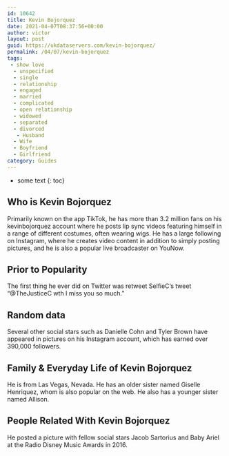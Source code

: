 ```yaml
---
id: 10642
title: Kevin Bojorquez
date: 2021-04-07T08:37:56+00:00
author: victor
layout: post
guid: https://ukdataservers.com/kevin-bojorquez/
permalink: /04/07/kevin-bojorquez
tags:
 - show love
  - unspecified
  - single
  - relationship
  - engaged
  - married
  - complicated
  - open relationship
  - widowed
  - separated
  - divorced
   - Husband
  - Wife
  - Boyfriend
  - Girlfriend
category: Guides
---
```


* some text
{: toc}


## Who is Kevin Bojorquez



Primarily known on the app TikTok, he has more than 3.2 million fans on his kevinbojorquez account where he posts lip sync videos featuring himself in a range of different costumes, often wearing wigs. He has a large following on Instagram, where he creates video content in addition to simply posting pictures, and he is also a popular live broadcaster on YouNow.

                
                
                
## Prior to Popularity



The first thing he ever did on Twitter was retweet SelfieC&#8217;s tweet &#8220;@TheJusticeC wth I miss you so much.&#8221;

                
                
                
## Random data



Several other social stars such as Danielle Cohn and Tyler Brown have appeared in pictures on his Instagram account, which has earned over 390,000 followers. 

                
                
                
## Family & Everyday Life of Kevin Bojorquez



He is from Las Vegas, Nevada. He has an older sister named Giselle Henriquez, whom is also popular on the web. He also has a younger sister named Allison. 

                
                
                
## People Related With Kevin Bojorquez



He posted a picture with fellow social stars Jacob Sartorius and Baby Ariel at the Radio Disney Music Awards in 2016.

                
              
            
          
          
          